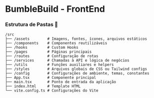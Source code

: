 # BumbleBuild - FrontEnd

### Estrutura de Pastas 📁

    /src  
    ├── /assets        # Imagens, fontes, ícones, arquivos estáticos  
    ├── /components    # Componentes reutilizáveis  
    ├── /hooks         # Custom Hooks  
    ├── /pages         # Páginas principais  
    ├── /routes        # Configuração de rotas  
    ├── /services      # Chamadas à API e lógica de negócios  
    ├── /utils         # Funções auxiliares e helpers  
    ├── /styles        # Arquivos globais de CSS ou Tailwind configs  
    ├── /config        # Configurações de ambiente, temas, constantes  
    ├── App.tsx        # Componente principal  
    ├── main.tsx       # Ponto de entrada da aplicação  
    ├── index.html     # Template HTML  
    └── vite.config.ts # Configurações do Vite  

